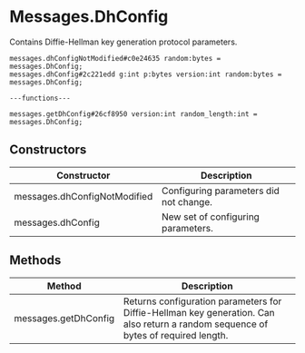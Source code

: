 # Messages.DhConfig
Contains Diffie-Hellman key generation protocol parameters.

```
messages.dhConfigNotModified#c0e24635 random:bytes = messages.DhConfig;
messages.dhConfig#2c221edd g:int p:bytes version:int random:bytes = messages.DhConfig;

---functions---

messages.getDhConfig#26cf8950 version:int random_length:int = messages.DhConfig;
```

## Constructors
| Constructor | Description |
| ---- | ----------- |
| messages.dhConfigNotModified | Configuring parameters did not change. |
| messages.dhConfig | New set of configuring parameters. |


## Methods
| Method | Description |
| ---- | ----------- |
| messages.getDhConfig | Returns configuration parameters for Diffie-Hellman key generation. Can also return a random sequence of bytes of required length. |


